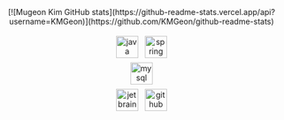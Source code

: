 <div align="center">
  [![Mugeon Kim GitHub stats](https://github-readme-stats.vercel.app/api?username=KMGeon)](https://github.com/KMGeon/github-readme-stats)
<p align="center">
  <img src="https://user-images.githubusercontent.com/42997924/138549989-b579e243-7e5a-4250-b3dc-5af1c1bd3d2c.png" alt="java" style="vertical-align:top; margin:4px" height="40">
  <img src="https://user-images.githubusercontent.com/42997924/138549994-fe79474a-ed4f-41bb-83f1-daff47ed01e7.png" alt="spring" style="vertical-align:top; margin:4px" height="40" >
  <br>
  <img src="https://user-images.githubusercontent.com/42997924/138549992-c05e6ccd-605f-4606-92f4-c04be1e5f7b5.png" alt="mysql" style="vertical-align:top; margin:4px" height="40">
  <br>
  <img src="https://user-images.githubusercontent.com/42997924/138549987-31c7403c-5313-40be-9bf9-af281e220aa6.png" alt="jetbrains_intellij" style="vertical-align:top; margin:4px" height="40">
  <img src="https://user-images.githubusercontent.com/42997924/138549985-086e5fa7-4dad-4c6a-9398-0da1111454d1.png" alt="github" style="vertical-align:top; margin:4px" height="40">
</p>
  </div>
